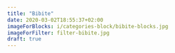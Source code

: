 ```yaml
---
title: "Bibite"
date: 2020-03-02T18:55:37+02:00
imageForBlocks: i/categories-block/bibite-blocks.jpg 
imageForFilter: filter-bibite.jpg
draft: true
---
```


